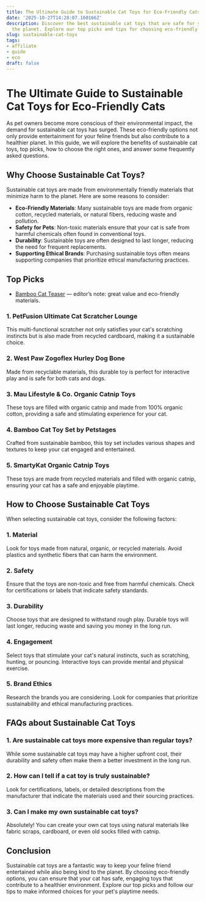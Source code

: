 ```yaml
---
title: The Ultimate Guide to Sustainable Cat Toys for Eco-Friendly Cats
date: '2025-10-27T14:28:07.160166Z'
description: Discover the best sustainable cat toys that are safe for your pet and
  the planet. Explore our top picks and tips for choosing eco-friendly options.
slug: sustainable-cat-toys
tags:
- affiliate
- guide
- eco
draft: false
---
```


# The Ultimate Guide to Sustainable Cat Toys for Eco-Friendly Cats

As pet owners become more conscious of their environmental impact, the demand for sustainable cat toys has surged. These eco-friendly options not only provide entertainment for your feline friends but also contribute to a healthier planet. In this guide, we will explore the benefits of sustainable cat toys, top picks, how to choose the right ones, and answer some frequently asked questions.

## Why Choose Sustainable Cat Toys?

Sustainable cat toys are made from environmentally friendly materials that minimize harm to the planet. Here are some reasons to consider:

- **Eco-Friendly Materials**: Many sustainable toys are made from organic cotton, recycled materials, or natural fibers, reducing waste and pollution.
- **Safety for Pets**: Non-toxic materials ensure that your cat is safe from harmful chemicals often found in conventional toys.
- **Durability**: Sustainable toys are often designed to last longer, reducing the need for frequent replacements.
- **Supporting Ethical Brands**: Purchasing sustainable toys often means supporting companies that prioritize ethical manufacturing practices.

## Top Picks

- [Bamboo Cat Teaser](https://www.amazon.com/dp/B09XYZ3210/?tag=ecopetguide-20) — editor’s note: great value and eco-friendly materials.

### 1. **PetFusion Ultimate Cat Scratcher Lounge**
This multi-functional scratcher not only satisfies your cat's scratching instincts but is also made from recycled cardboard, making it a sustainable choice.

### 2. **West Paw Zogoflex Hurley Dog Bone**
Made from recyclable materials, this durable toy is perfect for interactive play and is safe for both cats and dogs.

### 3. **Mau Lifestyle & Co. Organic Catnip Toys**
These toys are filled with organic catnip and made from 100% organic cotton, providing a safe and stimulating experience for your cat.

### 4. **Bamboo Cat Toy Set by Petstages**
Crafted from sustainable bamboo, this toy set includes various shapes and textures to keep your cat engaged and entertained.

### 5. **SmartyKat Organic Catnip Toys**
These toys are made from recycled materials and filled with organic catnip, ensuring your cat has a safe and enjoyable playtime.

## How to Choose Sustainable Cat Toys

When selecting sustainable cat toys, consider the following factors:

### 1. **Material**
Look for toys made from natural, organic, or recycled materials. Avoid plastics and synthetic fibers that can harm the environment.

### 2. **Safety**
Ensure that the toys are non-toxic and free from harmful chemicals. Check for certifications or labels that indicate safety standards.

### 3. **Durability**
Choose toys that are designed to withstand rough play. Durable toys will last longer, reducing waste and saving you money in the long run.

### 4. **Engagement**
Select toys that stimulate your cat's natural instincts, such as scratching, hunting, or pouncing. Interactive toys can provide mental and physical exercise.

### 5. **Brand Ethics**
Research the brands you are considering. Look for companies that prioritize sustainability and ethical manufacturing practices.

## FAQs about Sustainable Cat Toys

### 1. **Are sustainable cat toys more expensive than regular toys?**
While some sustainable cat toys may have a higher upfront cost, their durability and safety often make them a better investment in the long run.

### 2. **How can I tell if a cat toy is truly sustainable?**
Look for certifications, labels, or detailed descriptions from the manufacturer that indicate the materials used and their sourcing practices.

### 3. **Can I make my own sustainable cat toys?**
Absolutely! You can create your own cat toys using natural materials like fabric scraps, cardboard, or even old socks filled with catnip.

## Conclusion

Sustainable cat toys are a fantastic way to keep your feline friend entertained while also being kind to the planet. By choosing eco-friendly options, you can ensure that your cat has safe, engaging toys that contribute to a healthier environment. Explore our top picks and follow our tips to make informed choices for your pet's playtime needs.